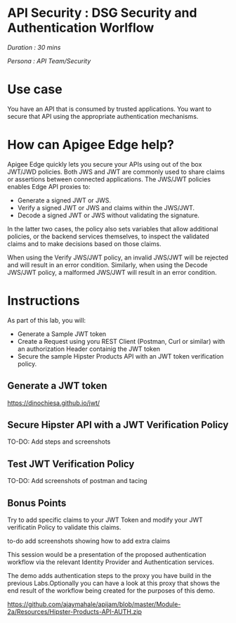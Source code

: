 # API Security : DSG Security and Authentication Worlflow

*Duration : 30 mins*

*Persona : API Team/Security*

# Use case

You have an API that is consumed by trusted applications. You want to secure that API using the appropriate authentication mechanisms. 

# How can Apigee Edge help?

Apigee Edge quickly lets you secure your APIs using out of the box JWT/JWD policies. Both JWS and JWT are commonly used to share claims or assertions between connected applications. The JWS/JWT policies enables Edge API proxies to:

- Generate a signed JWT or JWS.
- Verify a signed JWT or JWS and claims within the JWS/JWT.
- Decode a signed JWT or JWS without validating the signature.

In the latter two cases, the policy also sets variables that allow additional policies, or the backend services themselves, to inspect the validated claims and to make decisions based on those claims.

When using the Verify JWS/JWT policy, an invalid JWS/JWT will be rejected and will result in an error condition. Similarly, when using the Decode JWS/JWT policy, a malformed JWS/JWT will result in an error condition.

# Instructions

As part of this lab, you will:
- Generate a Sample JWT token 
- Create a Request using yoru REST Client (Postman, Curl or similar) with an authorization Header containig the JWT token
- Secure the sample Hipster Products API with an JWT token verification policy. 

## Generate a JWT token
https://dinochiesa.github.io/jwt/

## Secure Hipster API with a JWT Verification Policy

TO-DO: Add steps and screenshots

## Test JWT Verification Policy 

TO-DO: Add screenshots of postman and tacing 


## Bonus Points

Try to add specific claims to your JWT Token and modify your JWT verificatin Policy to validate this claims.

to-do add screenshots showing how to add extra claims

This session would be a presentation of the proposed authentication workflow via the relevant Identity Provider and Authentication services.

The demo adds authentication steps to the proxy you have build in the previous Labs.Optionally you can have a look at this proxy that shows the end result of the workflow being created for the purposes of this demo.

https://github.com/ajaymahale/apijam/blob/master/Module-2a/Resources/Hipster-Products-API-AUTH.zip

